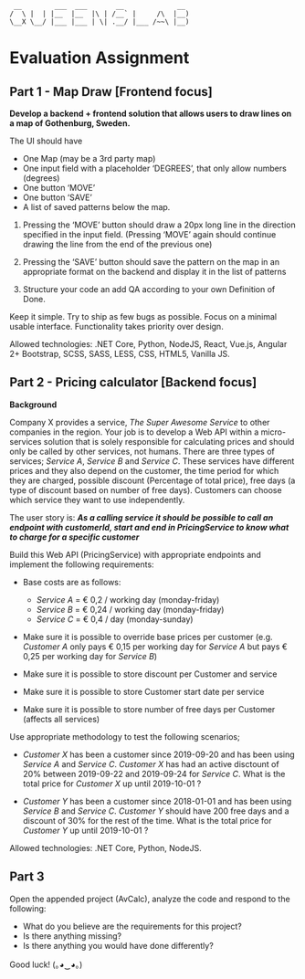 
```
 __        ___  ___       __             __  
/  \ |  | |__  |__  |\ | /__` |     /\  |__) 
\__X \__/ |___ |___ | \| .__/ |___ /~~\ |__) 
```
**Evaluation Assignment**
============

**Part 1 - Map Draw [Frontend focus]**
------
**Develop a backend + frontend solution that allows users to draw lines on a map of Gothenburg, Sweden.**

The UI should have

- One Map (may be a 3rd party map)
- One input field with a placeholder ‘DEGREES’, that only allow numbers (degrees)
- One button ‘MOVE’
- One button ‘SAVE’
- A list of saved patterns below the map.

1) Pressing the ‘MOVE’ button should draw a 20px long line in the direction
   specified in the input field. (Pressing ‘MOVE’ again should continue drawing 
   the line from the end of the previous one)
   
2) Pressing the ‘SAVE’ button should save the pattern on the map in an
   appropriate format on the backend and display it in the list of patterns
   
3) Structure your code an add QA according to your own Definition of Done.

Keep it simple.
Try to ship as few bugs as possible. Focus on a minimal usable interface.
Functionality takes priority over design.

Allowed technologies: .NET Core, Python, NodeJS, React, Vue.js, Angular 2+
Bootstrap, SCSS, SASS, LESS, CSS, HTML5, Vanilla JS.

**Part 2 - Pricing calculator [Backend focus]**
------

**Background**

Company X provides a service,  _The Super Awesome Service_ to other companies in the region. Your job is to develop a Web API within a micro-services solution that is solely responsible for calculating prices and should only be called by other services, not humans. There are three types of services; _Service A_, _Service B_ and _Service C_. These services have different prices and they also depend on the customer, the time period for which they are charged, possible discount (Percentage of total price), free days (a type of discount based on number of free days). Customers can choose which service they want to use independently.

The user story is: **_As a calling service it should be possible to call an endpoint with customerId, start and end in PricingService to know what to charge for a specific customer_**

Build this Web API (PricingService) with appropriate endpoints and implement the following requirements:

- Base costs are as follows:
    - _Service A_ = € 0,2 / working day (monday-friday)
    - _Service B_ = € 0,24 / working day (monday-friday)
    - _Service C_ = € 0,4 / day (monday-sunday)

- Make sure it is possible to override base prices per customer (e.g. _Customer A_ only pays € 0,15 per working day for _Service A_ but pays € 0,25 per working day for _Service B_)

- Make sure it is possible to store discount per Customer and service
- Make sure it is possible to store Customer start date per service 
- Make sure it is possible to store number of free days per Customer (affects all services)

Use appropriate methodology to test the following scenarios;

- _Customer X_ has been a customer since 2019-09-20 and has been using _Service A_ and _Service C_. _Customer X_ has had an active disctount of 20% between 2019-09-22 and 2019-09-24 for _Service C_. What is the total price for _Customer X_ up until 2019-10-01 ?

- _Customer Y_ has been a customer since 2018-01-01 and has been using _Service B_ and _Service C_. _Customer Y_ should have 200 free days and a discount of 30% for the rest of the time. What is the total price for _Customer Y_ up until 2019-10-01 ?

Allowed technologies: .NET Core, Python, NodeJS.

**Part 3**
------

Open the appended project (AvCalc), analyze the code and respond to the following:

- What do you believe are the requirements for this project?
- Is there anything missing?
- Is there anything you would have done differently?

Good luck!
(｡◕‿◕｡)
